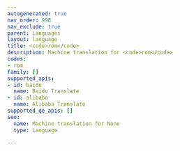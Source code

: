 ```yaml
---
autogenerated: true
nav_order: 998
nav_exclude: true
parent: Languages
layout: language
title: <code>rom</code>
description: Machine translation for <code>rom</code>
codes:
- rom
family: []
supported_apis:
- id: baidu
  name: Baidu Translate
- id: alibaba
  name: Alibaba Translate
supported_qe_apis: []
seo:
  name: Machine translation for None
  type: Language

---
```


